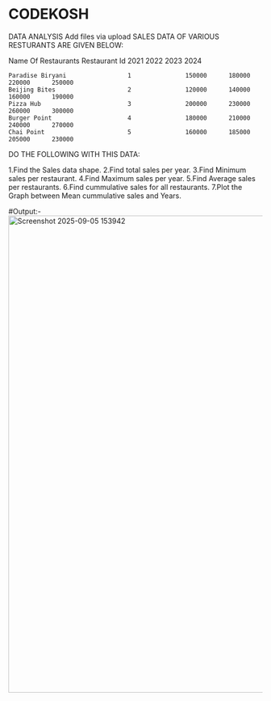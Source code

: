 # CODEKOSH
DATA ANALYSIS 
Add files via upload
SALES DATA OF VARIOUS RESTURANTS ARE GIVEN BELOW:

  Name Of Restaurants          Restaurant Id          2021        2022        2023        2024   

    Paradise Biryani                 1               150000      180000      220000      250000   
    Beijing Bites                    2               120000      140000      160000      190000   
    Pizza Hub                        3               200000      230000      260000      300000  
    Burger Point                     4               180000      210000      240000      270000   
    Chai Point                       5               160000      185000      205000      230000   

DO THE FOLLOWING WITH THIS DATA:

1.Find the Sales data shape.
2.Find total sales per year.
3.Find Minimum sales per restaurant.
4.Find Maximum sales per year.
5.Find Average sales per restaurants.
6.Find cummulative sales for all restaurants.
7.Plot the Graph between Mean cummulative sales and Years.

#Output:-
<img width="1919" height="944" alt="Screenshot 2025-09-05 153942" src="https://github.com/user-attachments/assets/0a882e4b-dd1f-44da-8324-5592a7d3f516" />
